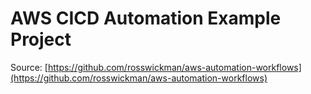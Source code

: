 # AWS CICD Automation Example Project

Source: [https://github.com/rosswickman/aws-automation-workflows](https://github.com/rosswickman/aws-automation-workflows)
